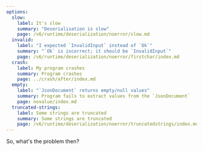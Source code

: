 ```yaml
---
options:
  slow:
    label: It's slow
    summary: "Deserialisation is slow"
    page: /v6/runtime/deserialization/noerror/slow.md
  invalid:
    label: "I expected `InvalidInput` instead of `Ok`"
    summary: "`Ok` is incorrect; it should be `InvalidInput`"
    page: /v6/runtime/deserialization/noerror/firstchar/index.md
  crash:
    label: My program crashes
    summary: Program crashes
    page: ../crash/after/index.md
  empty:
    label: "`JsonDocument` returns empty/null values"
    summary: Program fails to extract values from the `JsonDocument`
    page: novalue/index.md
  truncated-strings:
    label: Some strings are truncated
    summary: Some strings are truncated
    page: /v6/runtime/deserialization/noerror/truncatedstrings/index.md
---
```


So, what's the problem then?
